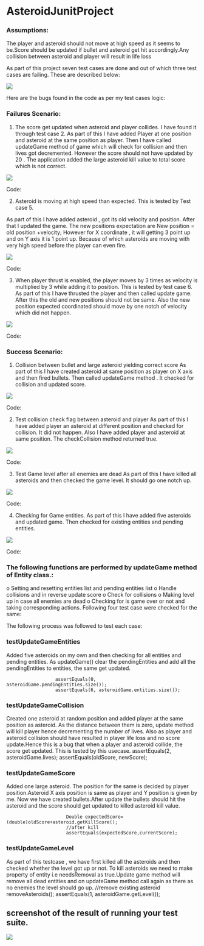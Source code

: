 # AsteroidJunitProject


###  Assumptions:
The player and asteroid should not move at high speed as it seems to be.Score should be updated if bullet and asteroid get hit accordingly.Any collision between asteroid and player will result in life loss

As part of this project seven test cases are done and out of which three test cases are failing. These are
described below:

![](https://github.com/rashmitripathi/Asteroid_Game_Junit_Project/blob/master/screenshots/testcasesresult.JPG)


Here are the bugs found in the code as per my test cases logic: 

### Failures Scenario:

1) The score get updated when asteroid and player collides. I have found it through test case 2.
As part of this I have added Player at one position and asteroid at the same position as player. Then I have called updateGame method of game which will check for collision and then lives got decremented. However the score should not have updated by 20 . The application added the large asteroid kill value to total score which is not correct.

![](https://github.com/rashmitripathi/Asteroid_Game_Junit_Project/blob/master/screenshots/testcase2.JPG)



Code:



2) Asteroid is moving at high speed than expected. This is tested by Test case 5.

As part of this I have added asteroid , got its old velocity and position. After that I updated the game.
The new positions expectation are
New position = old position +velocity;
However for X coordinate , it will getting 3 point up and on Y axis it is 1 point up. Because of which asteroids are moving with very high speed before the player can even fire.

![](https://github.com/rashmitripathi/Asteroid_Game_Junit_Project/blob/master/screenshots/testcase5.JPG)


Code:


3) When player thrust is enabled, the player moves by 3 times as velocity is multiplied by 3 while adding it to position. This is tested by test case 6.
As part of this I have thrusted the player and then called update game. After this the old and new positions should not be same.
Also the new position expected coordinated should move by one notch of velocity which did not happen.


![](https://github.com/rashmitripathi/Asteroid_Game_Junit_Project/blob/master/screenshots/testcase6.JPG)

Code:

### Success Scenario:

1) Collision between bullet and large asteroid yielding correct score
As part of this I have created asteroid at same position as player on X axis and then fired bullets. Then called updateGame method . It checked for collision and updated score.

![](https://github.com/rashmitripathi/Asteroid_Game_Junit_Project/blob/master/screenshots/success1.JPG)


Code:

2) Test collision check flag between asteroid and player
As part of this I have added player an asteroid at different position and checked for collision. It did not happen.
Also I have added player and asteroid at same position. The checkCollision method returned true.

![](https://github.com/rashmitripathi/Asteroid_Game_Junit_Project/blob/master/screenshots/success2.JPG)

Code:


3) Test Game level after all enemies are dead
As part of this I have killed all asteroids and then checked the game level. It should go one notch up.

![](https://github.com/rashmitripathi/Asteroid_Game_Junit_Project/blob/master/screenshots/success3.JPG)

Code:

4) Checking for Game entities.
As part of this I have added five asteroids and updated game. Then checked for existing entities and pending entities.

![](https://github.com/rashmitripathi/Asteroid_Game_Junit_Project/blob/master/screenshots/success4.JPG)

Code:


### The following functions are performed by updateGame method of Entity class.:

o Setting and resetting entities list and pending entities list
o Handle collisions and in reverse update score
o Check for collisions
o Making level up in case all enemies are dead
o Checking for is game over or not and taking corresponding actions.
Following four test case were checked for the same: 


The following process was followed to test each case:

### testUpdateGameEntities

Added five asteroids on my own and then checking for all entities and pending entities.
As updateGame() clear the pendingEntities and add all the pendingEntities to entities, the same get updated.
                       
                      assertEquals(0, asteroidGame.pendingEntities.size());
                      assertEquals(6, asteroidGame.entities.size());

### testUpdateGameCollision

Created one asteroid at random position and added player at the same position as asteroid. As the distance between them is zero, update method will kill player hence decrementing the number of lives. Also as player and asteroid collision should have resulted in player life loss and no score update.Hence this is a bug that when a player and asteroid collide, the score get updated. This is tested by this usecase.
                            assertEquals(2, asteroidGame.lives);
                            assertEquals(oldScore, newScore);

### testUpdateGameScore

Added one large asteroid. The position for the same is decided by player position.Asteroid X axis position is same as player and Y position is given by me. Now we have created bullets.After update the bullets should hit the asteroid and the score should get updated to killed asteroid kill value.

                          Double expectedScore=(double)oldScore+asteroid.getKillScore();
                          //after kill
                          assertEquals(expectedScore,currentScore);
### testUpdateGameLevel

As part of this testcase , we have first killed all the asteroids and then checked whether the level got up or not.
To kill asteroids we need to make property of entity i.e needsRemoval as true.Update game method will remove all dead entities and on updateGame method call again as there as no enemies the level should go up.
                                    //remove existing asteroid
                                    removeAsteroids();
                                    assertEquals(1, asteroidGame.getLevel());
                                    

## screenshot of the result of running your test suite.

![](https://github.com/rashmitripathi/Asteroid_Game_Junit_Project/blob/master/screenshots/smttestsuite.JPG)
